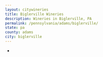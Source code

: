 ```yaml
---
layout: citywineries
title: Biglerville Wineries
description: Wineries in Biglerville, PA
permalink: /pennsylvania/adams/biglerville/
state: pa
county: adams
city: biglerville
---
```

-
